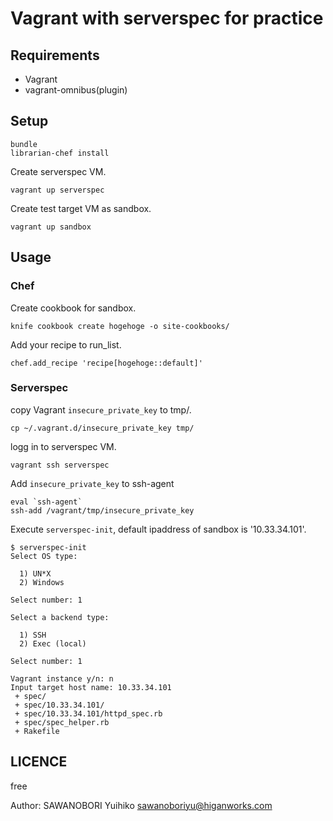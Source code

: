 # Vagrant with serverspec for practice


## Requirements

- Vagrant
- vagrant-omnibus(plugin)


## Setup

```
bundle
librarian-chef install
```

Create serverspec VM.

```
vagrant up serverspec
```

Create test target VM as sandbox.

```
vagrant up sandbox
```

## Usage

### Chef

Create cookbook for sandbox.

```
knife cookbook create hogehoge -o site-cookbooks/
```

Add your recipe to run_list.

```
chef.add_recipe 'recipe[hogehoge::default]'
```

### Serverspec

copy Vagrant `insecure_private_key` to tmp/.

```
cp ~/.vagrant.d/insecure_private_key tmp/
```

logg in to serverspec VM.

```
vagrant ssh serverspec
```

Add `insecure_private_key` to ssh-agent

```
eval `ssh-agent`
ssh-add /vagrant/tmp/insecure_private_key 
```

Execute `serverspec-init`, default ipaddress of sandbox is '10.33.34.101'.

```
$ serverspec-init
Select OS type:

  1) UN*X
  2) Windows

Select number: 1

Select a backend type:

  1) SSH
  2) Exec (local)

Select number: 1

Vagrant instance y/n: n
Input target host name: 10.33.34.101
 + spec/
 + spec/10.33.34.101/
 + spec/10.33.34.101/httpd_spec.rb
 + spec/spec_helper.rb
 + Rakefile
```



## LICENCE

free

Author: SAWANOBORI Yuihiko <sawanoboriyu@higanworks.com>
